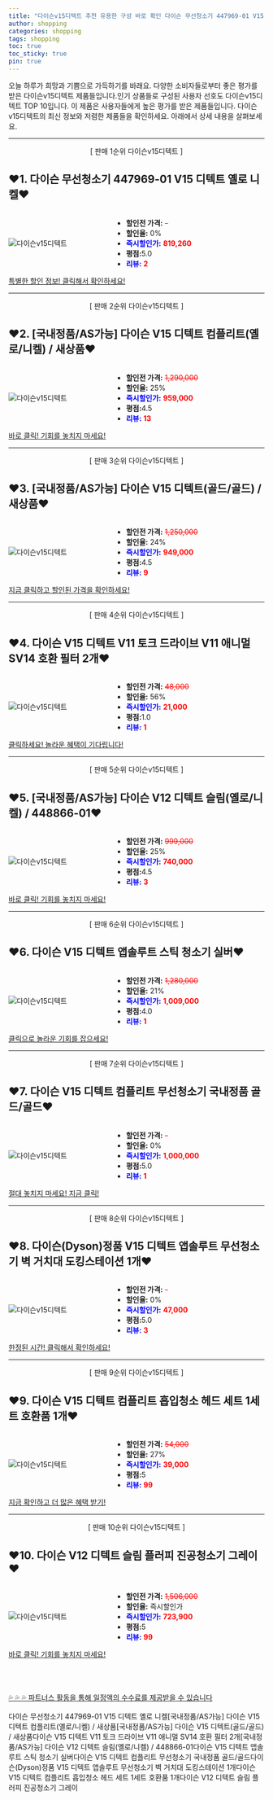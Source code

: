 ```yaml
---
title: "다이슨v15디텍트 추천 유용한 구성 바로 확인 다이슨 무선청소기 447969-01 V15 디텍트"
author: shopping
categories: shopping
tags: shopping
toc: true
toc_sticky: true
pin: true
---
```

오늘 하루가 희망과 기쁨으로 가득하기를 바래요. 다양한 소비자들로부터 좋은 평가를 받은 다이슨v15디텍트 제품들입니다.인기 상품들로 구성된 사용자 선호도 다이슨v15디텍트 TOP 10입니다. 이 제품은 사용자들에게 높은 평가를 받은 제품들입니다. 다이슨v15디텍트의 최신 정보와 저렴한 제품들을 확인하세요. 아래에서 상세 내용을 살펴보세요.

---
<p class="toplist" style="margin: 0 auto; display: block; width: fit-content;">[ 판매 1순위 다이슨v15디텍트 ]</p>

<h2><strong>❤️1. 다이슨 무선청소기 447969-01 V15 디텍트 옐로 니켈❤️</strong></h2>

<div style="display: flex; align-items: center;">
    <div style="flex: 0.4;">
        <img src="https://thumbnail7.coupangcdn.com/thumbnails/remote/230x230ex/image/retail/images/1305325420697894-ad41f6c3-905e-4d58-9525-9480fbdc4bb5.jpg" alt="다이슨v15디텍트" style="max-width: 100%;">
    </div>
    <div style="flex: 0.6; margin-left: 10px;">
        <ul>
            <li><strong>할인전 가격:</strong> <del style="color: red;">-</del></li>
            <li><strong>할인율:</strong> 0%</li>
            <li><span style='color:blue'><strong>즉시할인가:</strong></span> <span style='color:red'><strong>819,260</strong></span></li>
            <li><strong>평점:</strong>5.0</li>
            <li><span style='color:blue'><strong>리뷰:</strong></span> <span style='color:red'><strong>2</strong></span></li>
        </ul>
    </div>
</div>
<div class="center">
    <a href="https://William4Davisa.github.io?lptag=AF9450613&subid=githubio&pageKey=7841908515&traceid=V0-153&itemId=21350634032&vendorItemId=88408300748" class="myButton">
        특별한 할인 정보! 클릭해서 확인하세요!
    </a>
</div>


---
<p class="toplist" style="margin: 0 auto; display: block; width: fit-content;">[ 판매 2순위 다이슨v15디텍트 ]</p>

<h2><strong>❤️2. [국내정품/AS가능] 다이슨 V15 디텍트 컴플리트(옐로/니켈) / 새상품❤️</strong></h2>

<div style="display: flex; align-items: center;">
    <div style="flex: 0.4;">
        <img src="https://thumbnail9.coupangcdn.com/thumbnails/remote/230x230ex/image/vendor_inventory/2da5/e732c9b378f2e1a0d763a5f54d2cf819fbe580485001c9f3b783984193ad.jpg" alt="다이슨v15디텍트" style="max-width: 100%;">
    </div>
    <div style="flex: 0.6; margin-left: 10px;">
        <ul>
            <li><strong>할인전 가격:</strong> <del style="color: red;">1,290,000</del></li>
            <li><strong>할인율:</strong> 25%</li>
            <li><span style='color:blue'><strong>즉시할인가:</strong></span> <span style='color:red'><strong>959,000</strong></span></li>
            <li><strong>평점:</strong>4.5</li>
            <li><span style='color:blue'><strong>리뷰:</strong></span> <span style='color:red'><strong>13</strong></span></li>
        </ul>
    </div>
</div>
<div class="center">
    <a href="https://William4Davisa.github.io?lptag=AF9450613&subid=githubio&pageKey=7009207821&traceid=V0-153&itemId=17217812110&vendorItemId=84389657729" class="myButton">
        바로 클릭! 기회를 놓치지 마세요!
    </a>
</div>


---
<p class="toplist" style="margin: 0 auto; display: block; width: fit-content;">[ 판매 3순위 다이슨v15디텍트 ]</p>

<h2><strong>❤️3. [국내정품/AS가능] 다이슨 V15 디텍트(골드/골드) / 새상품❤️</strong></h2>

<div style="display: flex; align-items: center;">
    <div style="flex: 0.4;">
        <img src="https://thumbnail8.coupangcdn.com/thumbnails/remote/230x230ex/image/vendor_inventory/d600/c71cc2148c97d49630770e9dc5526c756ef9257a86ab115eb990bdae3f62.jpg" alt="다이슨v15디텍트" style="max-width: 100%;">
    </div>
    <div style="flex: 0.6; margin-left: 10px;">
        <ul>
            <li><strong>할인전 가격:</strong> <del style="color: red;">1,250,000</del></li>
            <li><strong>할인율:</strong> 24%</li>
            <li><span style='color:blue'><strong>즉시할인가:</strong></span> <span style='color:red'><strong>949,000</strong></span></li>
            <li><strong>평점:</strong>4.5</li>
            <li><span style='color:blue'><strong>리뷰:</strong></span> <span style='color:red'><strong>9</strong></span></li>
        </ul>
    </div>
</div>
<div class="center">
    <a href="https://William4Davisa.github.io?lptag=AF9450613&subid=githubio&pageKey=7009213456&traceid=V0-153&itemId=17217856117&vendorItemId=84389701218" class="myButton">
        지금 클릭하고 할인된 가격을 확인하세요!
    </a>
</div>


---
<p class="toplist" style="margin: 0 auto; display: block; width: fit-content;">[ 판매 4순위 다이슨v15디텍트 ]</p>

<h2><strong>❤️4. 다이슨 V15 디텍트 V11 토크 드라이브 V11 애니멀 SV14 호환 필터 2개❤️</strong></h2>

<div style="display: flex; align-items: center;">
    <div style="flex: 0.4;">
        <img src="https://thumbnail7.coupangcdn.com/thumbnails/remote/230x230ex/image/vendor_inventory/030f/a09bb264a5f603620ac65547aa06fdf5e78d7b0c8f49f9ab18d0ac6c16d0.png" alt="다이슨v15디텍트" style="max-width: 100%;">
    </div>
    <div style="flex: 0.6; margin-left: 10px;">
        <ul>
            <li><strong>할인전 가격:</strong> <del style="color: red;">48,000</del></li>
            <li><strong>할인율:</strong> 56%</li>
            <li><span style='color:blue'><strong>즉시할인가:</strong></span> <span style='color:red'><strong>21,000</strong></span></li>
            <li><strong>평점:</strong>1.0</li>
            <li><span style='color:blue'><strong>리뷰:</strong></span> <span style='color:red'><strong>1</strong></span></li>
        </ul>
    </div>
</div>
<div class="center">
    <a href="https://William4Davisa.github.io?lptag=AF9450613&subid=githubio&pageKey=8174610599&traceid=V0-153&itemId=23358895395&vendorItemId=90726724146" class="myButton">
        클릭하세요! 놀라운 혜택이 기다립니다!
    </a>
</div>


---
<p class="toplist" style="margin: 0 auto; display: block; width: fit-content;">[ 판매 5순위 다이슨v15디텍트 ]</p>

<h2><strong>❤️5. [국내정품/AS가능] 다이슨 V12 디텍트 슬림(옐로/니켈) / 448866-01❤️</strong></h2>

<div style="display: flex; align-items: center;">
    <div style="flex: 0.4;">
        <img src="https://thumbnail10.coupangcdn.com/thumbnails/remote/230x230ex/image/vendor_inventory/c179/cf60ecb64091cc33dca27ca827314de1aea55848d805ed6217d4173dbd39.jpg" alt="다이슨v15디텍트" style="max-width: 100%;">
    </div>
    <div style="flex: 0.6; margin-left: 10px;">
        <ul>
            <li><strong>할인전 가격:</strong> <del style="color: red;">999,000</del></li>
            <li><strong>할인율:</strong> 25%</li>
            <li><span style='color:blue'><strong>즉시할인가:</strong></span> <span style='color:red'><strong>740,000</strong></span></li>
            <li><strong>평점:</strong>4.5</li>
            <li><span style='color:blue'><strong>리뷰:</strong></span> <span style='color:red'><strong>3</strong></span></li>
        </ul>
    </div>
</div>
<div class="center">
    <a href="https://William4Davisa.github.io?lptag=AF9450613&subid=githubio&pageKey=7972593836&traceid=V0-153&itemId=22087869258&vendorItemId=89134891986" class="myButton">
        바로 클릭! 기회를 놓치지 마세요!
    </a>
</div>


---
<p class="toplist" style="margin: 0 auto; display: block; width: fit-content;">[ 판매 6순위 다이슨v15디텍트 ]</p>

<h2><strong>❤️6. 다이슨 V15 디텍트 앱솔루트 스틱 청소기 실버❤️</strong></h2>

<div style="display: flex; align-items: center;">
    <div style="flex: 0.4;">
        <img src="https://thumbnail6.coupangcdn.com/thumbnails/remote/230x230ex/image/vendor_inventory/5dd6/89957a95c2ee6d2f8d3130fde5557c5a48911345a8eb1df08433e1ba9293.png" alt="다이슨v15디텍트" style="max-width: 100%;">
    </div>
    <div style="flex: 0.6; margin-left: 10px;">
        <ul>
            <li><strong>할인전 가격:</strong> <del style="color: red;">1,280,000</del></li>
            <li><strong>할인율:</strong> 21%</li>
            <li><span style='color:blue'><strong>즉시할인가:</strong></span> <span style='color:red'><strong>1,009,000</strong></span></li>
            <li><strong>평점:</strong>4.0</li>
            <li><span style='color:blue'><strong>리뷰:</strong></span> <span style='color:red'><strong>1</strong></span></li>
        </ul>
    </div>
</div>
<div class="center">
    <a href="https://William4Davisa.github.io?lptag=AF9450613&subid=githubio&pageKey=7456109075&traceid=V0-153&itemId=19422991989&vendorItemId=86534418946" class="myButton">
        클릭으로 놀라운 기회를 잡으세요!
    </a>
</div>


---
<p class="toplist" style="margin: 0 auto; display: block; width: fit-content;">[ 판매 7순위 다이슨v15디텍트 ]</p>

<h2><strong>❤️7. 다이슨 V15 디텍트 컴플리트 무선청소기 국내정품 골드/골드❤️</strong></h2>

<div style="display: flex; align-items: center;">
    <div style="flex: 0.4;">
        <img src="https://thumbnail7.coupangcdn.com/thumbnails/remote/230x230ex/image/vendor_inventory/2df5/60ef30e11003dcd2121b85abe5781f8d94d8cc4a6307c71aa0de0ec768a0.jpg" alt="다이슨v15디텍트" style="max-width: 100%;">
    </div>
    <div style="flex: 0.6; margin-left: 10px;">
        <ul>
            <li><strong>할인전 가격:</strong> <del style="color: red;">-</del></li>
            <li><strong>할인율:</strong> 0%</li>
            <li><span style='color:blue'><strong>즉시할인가:</strong></span> <span style='color:red'><strong>1,000,000</strong></span></li>
            <li><strong>평점:</strong>5.0</li>
            <li><span style='color:blue'><strong>리뷰:</strong></span> <span style='color:red'><strong>1</strong></span></li>
        </ul>
    </div>
</div>
<div class="center">
    <a href="https://William4Davisa.github.io?lptag=AF9450613&subid=githubio&pageKey=7923619062&traceid=V0-153&itemId=21776257729&vendorItemId=88825065713" class="myButton">
        절대 놓치지 마세요! 지금 클릭!
    </a>
</div>


---
<p class="toplist" style="margin: 0 auto; display: block; width: fit-content;">[ 판매 8순위 다이슨v15디텍트 ]</p>

<h2><strong>❤️8. 다이슨(Dyson)정품 V15 디텍트 앱솔루트 무선청소기 벽 거치대 도킹스테이션 1개❤️</strong></h2>

<div style="display: flex; align-items: center;">
    <div style="flex: 0.4;">
        <img src="https://thumbnail9.coupangcdn.com/thumbnails/remote/230x230ex/image/vendor_inventory/b980/a64a230ed8fb1e4292dacf196af69c6bba66372f16eb74a77d17db0dc495.jpg" alt="다이슨v15디텍트" style="max-width: 100%;">
    </div>
    <div style="flex: 0.6; margin-left: 10px;">
        <ul>
            <li><strong>할인전 가격:</strong> <del style="color: red;">-</del></li>
            <li><strong>할인율:</strong> 0%</li>
            <li><span style='color:blue'><strong>즉시할인가:</strong></span> <span style='color:red'><strong>47,000</strong></span></li>
            <li><strong>평점:</strong>5.0</li>
            <li><span style='color:blue'><strong>리뷰:</strong></span> <span style='color:red'><strong>3</strong></span></li>
        </ul>
    </div>
</div>
<div class="center">
    <a href="https://William4Davisa.github.io?lptag=AF9450613&subid=githubio&pageKey=5810515297&traceid=V0-153&itemId=9996213177&vendorItemId=77279250662" class="myButton">
        한정된 시간! 클릭해서 확인하세요!
    </a>
</div>


---
<p class="toplist" style="margin: 0 auto; display: block; width: fit-content;">[ 판매 9순위 다이슨v15디텍트 ]</p>

<h2><strong>❤️9. 다이슨 V15 디텍트 컴플리트 흡입청소 헤드 세트 1세트 호환품 1개❤️</strong></h2>

<div style="display: flex; align-items: center;">
    <div style="flex: 0.4;">
        <img src="https://thumbnail7.coupangcdn.com/thumbnails/remote/230x230ex/image/vendor_inventory/d9ad/dc7e372f22b2bb2fba7830238254ca9808cb74cfb607cd21f931a4cc5f01.jpg" alt="다이슨v15디텍트" style="max-width: 100%;">
    </div>
    <div style="flex: 0.6; margin-left: 10px;">
        <ul>
            <li><strong>할인전 가격:</strong> <del style="color: red;">54,000</del></li>
            <li><strong>할인율:</strong> 27%</li>
            <li><span style='color:blue'><strong>즉시할인가:</strong></span> <span style='color:red'><strong>39,000</strong></span></li>
            <li><strong>평점:</strong>5</li>
            <li><span style='color:blue'><strong>리뷰:</strong></span> <span style='color:red'><strong>99</strong></span></li>
        </ul>
    </div>
</div>
<div class="center">
    <a href="https://William4Davisa.github.io?lptag=AF9450613&subid=githubio&pageKey=7583784099&traceid=V0-153&itemId=20025080063&vendorItemId=87121749351" class="myButton">
        지금 확인하고 더 많은 혜택 받기!
    </a>
</div>


---
<p class="toplist" style="margin: 0 auto; display: block; width: fit-content;">[ 판매 10순위 다이슨v15디텍트 ]</p>

<h2><strong>❤️10. 다이슨 V12 디텍트 슬림 플러피 진공청소기 그레이❤️</strong></h2>

<div style="display: flex; align-items: center;">
    <div style="flex: 0.4;">
        <img src="https://thumbnail10.coupangcdn.com/thumbnails/remote/230x230ex/image/vendor_inventory/a7d8/e884146d76303a89098f7e1aca59a0c761e5d9b51102fb043e98ca1a848d.jpg" alt="다이슨v15디텍트" style="max-width: 100%;">
    </div>
    <div style="flex: 0.6; margin-left: 10px;">
        <ul>
            <li><strong>할인전 가격:</strong> <del style="color: red;">1,506,000</del></li>
            <li><strong>할인율:</strong> 즉시할인가</li>
            <li><span style='color:blue'><strong>즉시할인가:</strong></span> <span style='color:red'><strong>723,900</strong></span></li>
            <li><strong>평점:</strong>5</li>
            <li><span style='color:blue'><strong>리뷰:</strong></span> <span style='color:red'><strong>99</strong></span></li>
        </ul>
    </div>
</div>
<div class="center">
    <a href="https://William4Davisa.github.io?lptag=AF9450613&subid=githubio&pageKey=8160991980&traceid=V0-153&itemId=23266498574&vendorItemId=90298859733" class="myButton">
        바로 클릭! 기회를 놓치지 마세요!
    </a>
</div>

<br><br><br>[💦 💦 💦 파트너스 활동을 통해 일정액의 수수료를 제공받을 수 있습니다](https://link.coupang.com/a/bcpT2c)<br><br>다이슨 무선청소기 447969-01 V15 디텍트 옐로 니켈[국내정품/AS가능] 다이슨 V15 디텍트 컴플리트(옐로/니켈) / 새상품[국내정품/AS가능] 다이슨 V15 디텍트(골드/골드) / 새상품다이슨 V15 디텍트 V11 토크 드라이브 V11 애니멀 SV14 호환 필터 2개[국내정품/AS가능] 다이슨 V12 디텍트 슬림(옐로/니켈) / 448866-01다이슨 V15 디텍트 앱솔루트 스틱 청소기 실버다이슨 V15 디텍트 컴플리트 무선청소기 국내정품 골드/골드다이슨(Dyson)정품 V15 디텍트 앱솔루트 무선청소기 벽 거치대 도킹스테이션 1개다이슨 V15 디텍트 컴플리트 흡입청소 헤드 세트 1세트 호환품 1개다이슨 V12 디텍트 슬림 플러피 진공청소기 그레이